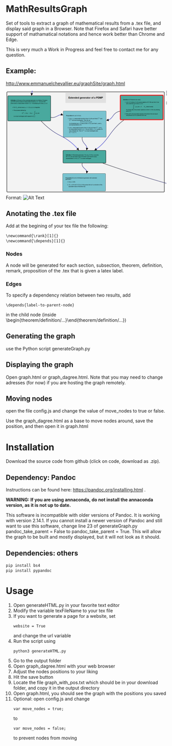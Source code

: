 # MathResultsGraph

Set of tools to extract a graph of mathematical results from a .tex file, and display said graph in a Browser. 
Note that Firefox and Safari have better support of mathamatical notations and hence work better than Chrome and Edge.

This is very much a Work in Progress and feel free to contact me for any question.

## Example:
http://www.emmanuelchevallier.eu/graphSite/graph.html

![GitHub Logo](examples/graphEx.png)
Format: ![Alt Text](url)


## Anotating the .tex file
Add at the begining of your tex file the following:
``` 
\newcommand{\rank}[1]{}
\newcommand{\depends}[1]{}
``` 

### Nodes
A node will be generated for each section, subsection, theorem, definition, remark, proposition of the .tex that is given a latex label. 

### Edges
To specify a dependency relation between two results, add
``` 
\depends{label-to-parent-node}
``` 
in the child node (inside \begin{theorem/definition/...}\end{theorem/definition/...})

## Generating the graph
use the Python script generateGraph.py

## Displaying the graph
Open graph.html or graph_dagree.html. Note that you may need to change adresses (for now) if you are hosting the graph remotely. 

## Moving nodes
open the file config.js and change the value of move_nodes to true or false.

Use the graph_dagree.html as a base to move nodes around, save the position, and then open it in graph.html

# Installation
Download the source code from github (click on code, download as .zip).

## Dependency: Pandoc
Instructions can be found here: https://pandoc.org/installing.html .

**WARNING: If you are using annaconda, do not install the annaconda version, as it is not up to date.**

This software is incompatible with older versions of Pandoc. It is working with version 2.14.1. If you cannot install a newer version of Pandoc and still want to use this software, change line 23 of generateGraph.py pandoc_take_parent = False to pandoc_take_parent = True. This will allow the graph to be built and mostly displayed, but it will not look as it should.

## Dependencies: others
``` 
pip install bs4
pip install pypandoc
``` 

# Usage
1.    Open generateHTML.py in your favorite text editor
2.    Modify the variable texFileName to your tex file
3.  If you want to generate a page for a website, set
    ``` 
    website = True
    ``` 
    and change the url variable
4.  Run the script using
    ``` 
    python3 generateHTML.py
    ``` 
5.    Go to the output folder
6.    Open graph_dagree.html with your web browser
7.    Adjust the nodes positions to your liking
8.    Hit the save button
9.    Locate the file graph_with_pos.txt which should be in your download folder, and copy it in the output directory
10.   Open graph.html, you should see the graph with the positions you saved
11. Optional: open config.js and change
    ``` 
    var move_nodes = true;
    ``` 
    to
    ``` 
    var move_nodes = false;
    ``` 
    to prevent nodes from moving